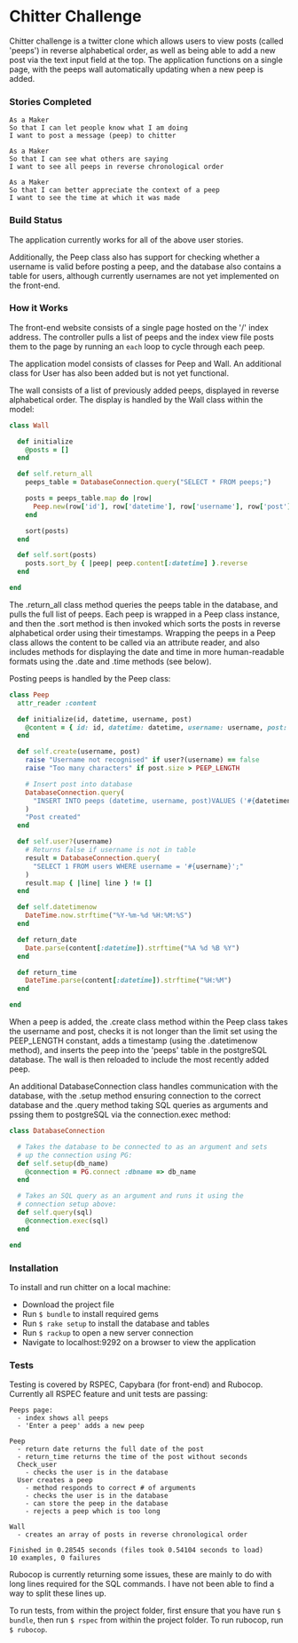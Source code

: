 # Chitter Challenge
Chitter challenge is a twitter clone which allows users to view posts (called
'peeps') in reverse alphabetical order, as well as being able to add a new post
via the text input field at the top. The application functions on a single page,
with the peeps wall automatically updating when a new peep is added.

### Stories Completed
```
As a Maker
So that I can let people know what I am doing  
I want to post a message (peep) to chitter

As a Maker
So that I can see what others are saying  
I want to see all peeps in reverse chronological order

As a Maker
So that I can better appreciate the context of a peep
I want to see the time at which it was made
```

### Build Status
The application currently works for all of the above user stories.

Additionally, the Peep class also has support for checking whether a username is
valid before posting a peep, and the database also contains a table for users,
although currently usernames are not yet implemented on the front-end.

### How it Works
The front-end website consists of a single page hosted on the '/' index address.
The controller pulls a list of peeps and the index view file posts them to the
page by running an ```each``` loop to cycle through each peep.

The application model consists of classes for Peep and Wall. An additional class
for User has also been added but is not yet functional.

The wall consists of a list of previously added peeps, displayed in reverse
alphabetical order. The display is handled by the Wall class within the model:
```ruby
class Wall

  def initialize
    @posts = []
  end

  def self.return_all
    peeps_table = DatabaseConnection.query("SELECT * FROM peeps;")

    posts = peeps_table.map do |row|
      Peep.new(row['id'], row['datetime'], row['username'], row['post'])
    end

    sort(posts)
  end

  def self.sort(posts)
    posts.sort_by { |peep| peep.content[:datetime] }.reverse
  end

end
```
The .return_all class method queries the peeps table in the database, and pulls the full
list of peeps. Each peep is wrapped in a Peep class instance, and then the .sort method
is then invoked which sorts the posts in reverse alphabetical order using their
timestamps. Wrapping the peeps in a Peep class allows the content to be called
via an attribute reader, and also includes methods for displaying the date and time
in more human-readable formats using the .date and .time methods (see below).

Posting peeps is handled by the Peep class:
```ruby
class Peep
  attr_reader :content

  def initialize(id, datetime, username, post)
    @content = { id: id, datetime: datetime, username: username, post: post }
  end

  def self.create(username, post)
    raise "Username not recognised" if user?(username) == false
    raise "Too many characters" if post.size > PEEP_LENGTH

    # Insert post into database
    DatabaseConnection.query(
      "INSERT INTO peeps (datetime, username, post)VALUES ('#{datetimenow}', '#{username}', '#{post}');"
    )
    "Post created"
  end

  def self.user?(username)
    # Returns false if username is not in table
    result = DatabaseConnection.query(
      "SELECT 1 FROM users WHERE username = '#{username}';"
    )
    result.map { |line| line } != []
  end

  def self.datetimenow
    DateTime.now.strftime("%Y-%m-%d %H:%M:%S")
  end

  def return_date
    Date.parse(content[:datetime]).strftime("%A %d %B %Y")
  end

  def return_time
    DateTime.parse(content[:datetime]).strftime("%H:%M")
  end

end
```
When a peep is added, the .create class method within the Peep class takes the username
and post, checks it is not longer than the limit set using the PEEP_LENGTH constant,
adds a timestamp (using the .datetimenow method), and inserts the peep into the
'peeps' table in the postgreSQL database. The wall is then reloaded to include the
most recently added peep.

An additional DatabaseConnection class handles communication with the database,
with the .setup method ensuring connection to the correct database and the .query
method taking SQL queries as arguments and pssing them to postgreSQL via the
connection.exec method:
```ruby
class DatabaseConnection

  # Takes the database to be connected to as an argument and sets
  # up the connection using PG:
  def self.setup(db_name)
    @connection = PG.connect :dbname => db_name
  end

  # Takes an SQL query as an argument and runs it using the
  # connection setup above:
  def self.query(sql)
    @connection.exec(sql)
  end

end
```

### Installation
To install and run chitter on a local machine:
 - Download the project file
 - Run ```$ bundle``` to install required gems
 - Run ```$ rake setup``` to install the database and tables
 - Run ```$ rackup``` to open a new server connection
 - Navigate to localhost:9292 on a browser to view the application

### Tests
Testing is covered by RSPEC, Capybara (for front-end) and Rubocop. Currently all
RSPEC feature and unit tests are passing:
```
Peeps page:
  - index shows all peeps
  - 'Enter a peep' adds a new peep

Peep
  - return date returns the full date of the post
  - return_time returns the time of the post without seconds
  Check_user
    - checks the user is in the database
  User creates a peep
    - method responds to correct # of arguments
    - checks the user is in the database
    - can store the peep in the database
    - rejects a peep which is too long

Wall
  - creates an array of posts in reverse chronological order

Finished in 0.28545 seconds (files took 0.54104 seconds to load)
10 examples, 0 failures
```
Rubocop is currently returning some
issues, these are mainly to do with long lines required for the SQL commands. I
have not been able to find a way to split these lines up.

To run tests, from within the project folder, first ensure that you have run
```$ bundle```, then run ```$ rspec``` from within the project folder. To run
rubocop, run ```$ rubocop```.
